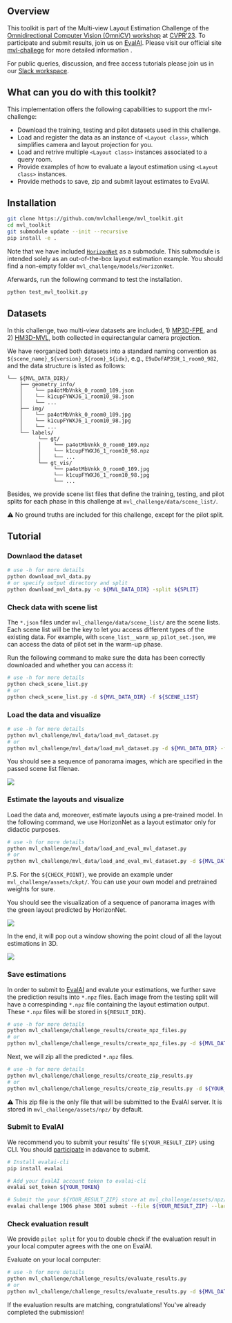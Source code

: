 ## Overview

This toolkit is part of the Multi-view Layout Estimation Challenge of the [Omnidirectional Computer Vision (OmniCV) workshop](https://sites.google.com/view/omnicv2023/home?authuser=0) at [CVPR'23](https://cvpr2023.thecvf.com/). To participate and submit results, join us on [EvalAI](https://eval.ai/web/challenges/challenge-page/1906/).
Please visit our official site [mvl-challege](https://sites.google.com/view/omnicv2023/challenges/multi-view-layout-challenge?authuser=0) for more detailed information .

For public queries, discussion, and free access tutorials please join us in our [Slack workspace](https://join.slack.com/t/mvl-challenge/shared_invite/zt-1m95ef0hy-ViG7fSeTt1EqiosRlZoDvQ).

## What can you do with this toolkit?

This implementation offers the following capabilities to support the mvl-challenge:

- Download the training, testing and pilot datasets used in this challenge.
- Load and register the data as an instance of `<Layout class>`, which simplifies camera and layout projection for you.
- Load and retrive multiple `<Layout class>` instances associated to a query room.
- Provide examples of how to evaluate a layout estimation using `<Layout class>` instances.
- Provide methods to save, zip and submit layout estimates to EvalAI.


## Installation

```bash
git clone https://github.com/mvlchallenge/mvl_toolkit.git
cd mvl_toolkit
git submodule update --init --recursive
pip install -e .
```
Note that we have included [`HorizonNet`](https://github.com/sunset1995/HorizonNet) as a submodule. This submodule is intended solely as an out-of-the-box layout estimation example. You should find a non-empty folder `mvl_challenge/models/HorizonNet`.

Aferwards, run the following command to test the installation.
```bash
python test_mvl_toolkit.py
```

## Datasets

In this challenge, two multi-view datasets are included, 1) [MP3D-FPE](https://github.com/EnriqueSolarte/direct_360_FPE), and 2) [HM3D-MVL](https://aihabitat.org/), both collected in equirectangular camera projection.

We have reorganized both datasets into a standard naming convention as `${scene_name}_${version}_${room}_${idx}`, e.g., `E9uDoFAP3SH_1_room0_982`, and the data structure is listed as follows:
```
└── ${MVL_DATA_DIR}/
    ├── geometry_info/
    │    └── pa4otMbVnkk_0_room0_109.json
    │    └── k1cupFYWXJ6_1_room10_98.json
    │    └── ...
    ├── img/
    │    └── pa4otMbVnkk_0_room0_109.jpg
    │    └── k1cupFYWXJ6_1_room10_98.jpg
    │    └── ...
    └── labels/
          └── gt/
          │    └── pa4otMbVnkk_0_room0_109.npz
          │    └── k1cupFYWXJ6_1_room10_98.npz
          │    └── ...
          └── gt_vis/
               └── pa4otMbVnkk_0_room0_109.jpg
               └── k1cupFYWXJ6_1_room10_98.jpg
               └── ...
```

Besides, we provide scene list files that define the training, testing, and pilot splits for each phase in this challenge at `mvl_challenge/data/scene_list/`.

⚠️ No ground truths are included for this challenge, except for the pilot split.

## Tutorial

### Downlaod the dataset
```bash
# use -h for more details
python download_mvl_data.py
# or specify output directory and split
python download_mvl_data.py -o ${MVL_DATA_DIR} -split ${SPLIT}
```

### Check data with scene list

The `*.json` files under `mvl_challenge/data/scene_list/` are the scene lists. Each scene list will be the key to let you access different types of the existing data.
For example, with `scene_list__warm_up_pilot_set.json`, we can access the data of pilot set in the warm-up phase.

Run the following command to make sure the data has been correctly downloaded and whether you can access it:

```bash
# use -h for more details
python check_scene_list.py
# or
python check_scene_list.py -d ${MVL_DATA_DIR} -f ${SCENE_LIST}
```

### Load the data and visualize

```bash
# use -h for more details
python mvl_challenge/mvl_data/load_mvl_dataset.py
# or
python mvl_challenge/mvl_data/load_mvl_dataset.py -d ${MVL_DATA_DIR} -f ${SCENE_LIST}
```

You should see a sequence of panorama images, which are specified in the passed scene list filenae.

![](https://user-images.githubusercontent.com/67839539/226287033-baedde2a-1775-4c94-9102-86022df0eaa1.gif)

### Estimate the layouts and visualize

Load the data and, moreover, estimate layouts using a pre-trained model. In the following command, we use HorizonNet as a layout estimator only for didactic purposes.

```bash
# use -h for more details
python mvl_challenge/mvl_data/load_and_eval_mvl_dataset.py
# or
python mvl_challenge/mvl_data/load_and_eval_mvl_dataset.py -d ${MVL_DATA_DIR} -f ${SCENE_LIST} --ckpt ${CHECK_POINT}
```
P.S. For the `${CHECK_POINT}`, we provide an example under `mvl_challenge/assets/ckpt/`. You can use your own model and pretrained weights for sure.

You should see the visualization of a sequence of panorama images with the green layout predicted by HorizonNet.

![](https://user-images.githubusercontent.com/67839539/226287069-1b338e93-5f39-479f-b880-59ad8ea0b916.gif)

In the end, it will pop out a window showing the point cloud of all the layout estimations in 3D.

![](https://user-images.githubusercontent.com/67839539/226287093-289e2b5c-79cc-40d9-accb-68ed97c7bb46.gif)

### Save estimations

In order to submit to [EvalAI](https://eval.ai/web/challenges/challenge-page/1906/) and evalute your estimations, we further save the prediction results into `*.npz` files. Each image from the testing split will have a correspinding `*.npz` file containing the layout estimation output. These `*.npz` files will be stored in `${RESULT_DIR}`.

```bash
# use -h for more details
python mvl_challenge/challenge_results/create_npz_files.py
# or
python mvl_challenge/challenge_results/create_npz_files.py -d ${MVL_DATA_DIR} -f ${SCENE_LIST} -o ${RESULT_DIR} --ckpt ${CHECK_POINT}
```

Next, we will zip all the predicted `*.npz` files.

```bash
# use -h for more details
python mvl_challenge/challenge_results/create_zip_results.py
# or
python mvl_challenge/challenge_results/create_zip_results.py -d ${YOUR_RESULT} -f ${SCENE_LIST}
```

⚠️ This zip file is the only file that will be submitted to the EvalAI server. It is stored in `mvl_challenge/assets/npz/` by default.

### Submit to EvalAI

We recommend you to submit your results' file `${YOUR_RESULT_ZIP}` using CLI. You should [participate](https://eval.ai/web/challenges/challenge-page/1906/participate) in adavance to submit.

```bash
# Install evalai-cli
pip install evalai

# Add your EvalAI account token to evalai-cli
evalai set_token ${YOUR_TOKEN}

# Submit the your ${YOUR_RESULT_ZIP} store at mvl_challenge/assets/npz/
evalai challenge 1906 phase 3801 submit --file ${YOUR_RESULT_ZIP} --large
```

### Check evaluation result

We provide `pilot split` for you to double check if the evaluation result in your local computer agrees with the one on EvalAI.

Evaluate on your local computer:
```bash
# use -h for more details
python mvl_challenge/challenge_results/evaluate_results.py
# or
python mvl_challenge/challenge_results/evaluate_results.py -d ${MVL_DATA_DIR} -f ${PILOT_SCENE_LIST} -o ${PILOT_EVAL_DIR} --ckpt ${CHECK_POINT}
```

If the evaluation results are matching, congratulations! You've already completed the submission!
